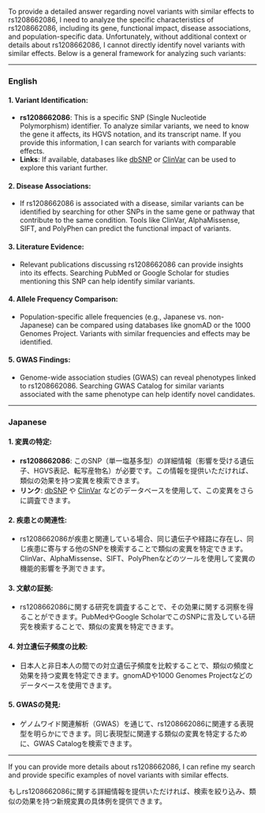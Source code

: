 To provide a detailed answer regarding novel variants with similar effects to rs1208662086, I need to analyze the specific characteristics of rs1208662086, including its gene, functional impact, disease associations, and population-specific data. Unfortunately, without additional context or details about rs1208662086, I cannot directly identify novel variants with similar effects. Below is a general framework for analyzing such variants:

---

### English

#### 1. Variant Identification:
- **rs1208662086**: This is a specific SNP (Single Nucleotide Polymorphism) identifier. To analyze similar variants, we need to know the gene it affects, its HGVS notation, and its transcript name. If you provide this information, I can search for variants with comparable effects.
- **Links**: If available, databases like [dbSNP](https://www.ncbi.nlm.nih.gov/snp/) or [ClinVar](https://www.ncbi.nlm.nih.gov/clinvar/) can be used to explore this variant further.

#### 2. Disease Associations:
- If rs1208662086 is associated with a disease, similar variants can be identified by searching for other SNPs in the same gene or pathway that contribute to the same condition. Tools like ClinVar, AlphaMissense, SIFT, and PolyPhen can predict the functional impact of variants.

#### 3. Literature Evidence:
- Relevant publications discussing rs1208662086 can provide insights into its effects. Searching PubMed or Google Scholar for studies mentioning this SNP can help identify similar variants.

#### 4. Allele Frequency Comparison:
- Population-specific allele frequencies (e.g., Japanese vs. non-Japanese) can be compared using databases like gnomAD or the 1000 Genomes Project. Variants with similar frequencies and effects may be identified.

#### 5. GWAS Findings:
- Genome-wide association studies (GWAS) can reveal phenotypes linked to rs1208662086. Searching GWAS Catalog for similar variants associated with the same phenotype can help identify novel candidates.

---

### Japanese

#### 1. 変異の特定:
- **rs1208662086**: このSNP（単一塩基多型）の詳細情報（影響を受ける遺伝子、HGVS表記、転写産物名）が必要です。この情報を提供いただければ、類似の効果を持つ変異を検索できます。
- **リンク**: [dbSNP](https://www.ncbi.nlm.nih.gov/snp/) や [ClinVar](https://www.ncbi.nlm.nih.gov/clinvar/) などのデータベースを使用して、この変異をさらに調査できます。

#### 2. 疾患との関連性:
- rs1208662086が疾患と関連している場合、同じ遺伝子や経路に存在し、同じ疾患に寄与する他のSNPを検索することで類似の変異を特定できます。ClinVar、AlphaMissense、SIFT、PolyPhenなどのツールを使用して変異の機能的影響を予測できます。

#### 3. 文献の証拠:
- rs1208662086に関する研究を調査することで、その効果に関する洞察を得ることができます。PubMedやGoogle ScholarでこのSNPに言及している研究を検索することで、類似の変異を特定できます。

#### 4. 対立遺伝子頻度の比較:
- 日本人と非日本人の間での対立遺伝子頻度を比較することで、類似の頻度と効果を持つ変異を特定できます。gnomADや1000 Genomes Projectなどのデータベースを使用できます。

#### 5. GWASの発見:
- ゲノムワイド関連解析（GWAS）を通じて、rs1208662086に関連する表現型を明らかにできます。同じ表現型に関連する類似の変異を特定するために、GWAS Catalogを検索できます。

---

If you can provide more details about rs1208662086, I can refine my search and provide specific examples of novel variants with similar effects.

もしrs1208662086に関する詳細情報を提供いただければ、検索を絞り込み、類似の効果を持つ新規変異の具体例を提供できます。